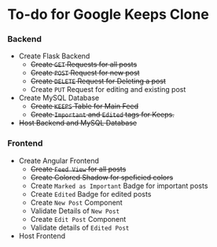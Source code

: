# To-do for Google Keeps Clone
### Backend
- Create Flask Backend
    - ~~Create `GET` Requests for all posts~~
    - ~~Create `POST` Request for new post~~
    - ~~Create `DELETE` Request for Deleting a post~~
    - Create `PUT` Request for editing and existing post
- Create MySQL Database
    - ~~Create `KEEPS` Table for Main Feed~~
    - ~~Create `Important` and `Edited` tags for Keeps.~~
- ~~Host Backend and MySQL Database~~

### Frontend
- Create Angular Frontend
    - ~~Create `Feed View` for all posts~~
    - ~~Create Colored Shadow for speficied colors~~
    - Create `Marked as Important` Badge for important posts
    - Create `Edited` Badge for edited posts
    - Create `New Post` Component
    - Validate Details of `New Post`
    - Create `Edit Post` Component
    - Validate details of `Edited Post`
- Host Frontend
